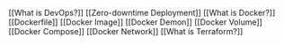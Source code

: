 [[What is DevOps?]]
[[Zero-downtime Deployment]]
[[What is Docker?]]
[[Dockerfile]]
[[Docker Image]]
[[Docker Demon]]
[[Docker Volume]]
[[Docker Compose]]
[[Docker Network]]
[[What is Terraform?]]